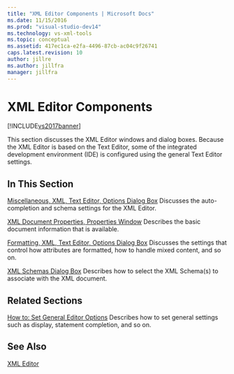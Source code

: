 ```yaml
---
title: "XML Editor Components | Microsoft Docs"
ms.date: 11/15/2016
ms.prod: "visual-studio-dev14"
ms.technology: vs-xml-tools
ms.topic: conceptual
ms.assetid: 417ec1ca-e2fa-4496-87cb-ac04c9f26741
caps.latest.revision: 10
author: jillre
ms.author: jillfra
manager: jillfra
---
```

# XML Editor Components
[!INCLUDE[vs2017banner](../includes/vs2017banner.md)]

This section discusses the XML Editor windows and dialog boxes. Because the XML Editor is based on the Text Editor, some of the integrated development environment (IDE) is configured using the general Text Editor settings.

## In This Section
 [Miscellaneous, XML, Text Editor, Options Dialog Box](../xml-tools/miscellaneous-xml-text-editor-options-dialog-box.md)
 Discusses the auto-completion and schema settings for the XML Editor.

 [XML Document Properties, Properties Window](../xml-tools/xml-document-properties-properties-window.md)
 Describes the basic document information that is available.

 [Formatting, XML, Text Editor, Options Dialog Box](../xml-tools/formatting-xml-text-editor-options-dialog-box.md)
 Discusses the settings that control how attributes are formatted, how to handle mixed content, and so on.

 [XML Schemas Dialog Box](../xml-tools/xml-schemas-dialog-box.md)
 Describes how to select the XML Schema(s) to associate with the XML document.

## Related Sections
 [How to: Set General Editor Options](https://msdn.microsoft.com/704e4a7b-2162-4bed-8a47-f4f6ffec98c2)
 Describes how to set general settings such as display, statement completion, and so on.

## See Also
 [XML Editor](../xml-tools/xml-editor.md)
